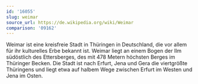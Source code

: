 ```yaml
---
id: '16055'
slug: weimar
source_url: https://de.wikipedia.org/wiki/Weimar
comparison: '09162'
---
```


Weimar ist eine kreisfreie Stadt in Thüringen in Deutschland, die vor allem für ihr kulturelles Erbe bekannt ist. Weimar liegt an einem Bogen der Ilm südöstlich des Ettersberges, des mit 478 Metern höchsten Berges im Thüringer Becken. Die Stadt ist nach Erfurt, Jena und Gera die viertgrößte Thüringens und liegt etwa auf halbem Wege zwischen Erfurt im Westen und Jena im Osten.
